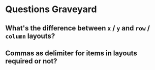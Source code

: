 # Questions Graveyard

## What's the difference between `x` / `y` and `row` / `column` layouts?

## Commas as delimiter for items in layouts required or not?